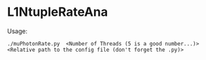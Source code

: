 # L1NtupleRateAna

Usage: 

```
./muPhotonRate.py  <Number of Threads (5 is a good number...)>  <Relative path to the config file (don't forget the .py)>
```
